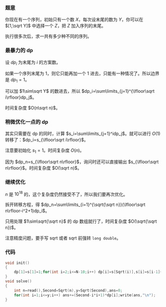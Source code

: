 ### 题意

你现在有一个序列，初始只有一个数 $X$，每次设末尾的数为 $Y$，你可以在 $[1,\sqrt Y]$ 中选择一个 $Z$，把 $Z$ 加入序列的末尾。

执行很多次后，求一共有多少种不同的序列。

### 最暴力的 dp

设 $dp_i$ 为末尾为 $i$ 的方案数。

如果一个序列末尾为 $1$，则它只能再加一个 $1$ 进去，只能有一种情况了。所以边界是 $dp_1=1$。

可以加 $1\sim\sqrt Y$ 的数进去，所以 $dp_i=\sum\limits_{j=1}^{\lfloor\sqrt i\rfloor}dp_j$。

时间复杂度 $O(n\sqrt n)$。

### 稍微优化一点的 dp

其实只需要在 dp 的同时，计算 $s_i=\sum\limits_{j=1}^idp_j$。就可以进行 $O(1)$ 转移了：$dp_i=s_{\lfloor\sqrt i\rfloor}$。

注意要初始化 $s_1=1$。时间复杂度 $O(n)$。

因为 $dp_n=s_{\lfloor\sqrt n\rfloor}$，询问时还可以直接输出 $s_{\lfloor\sqrt n\rfloor}$。时间复杂度 $O(\sqrt n)$。

### 继续优化

$n$ 是 $10^{18}$ 的，这个复杂度仍然接受不了，所以我们要再次优化。

拆开转移方程，得 $dp_n=\sum\limits_{i=1}^{\sqrt{\sqrt n}}(\lfloor\sqrt n\rfloor-i^2+1)dp_i$。

只用处理 $1\sim\sqrt{\sqrt n}$ 的 dp 数组就行了，时间复杂度 $O(\sqrt{\sqrt n})$。

注意精度问题，要手写 sqrt 或者 sqrt 前强转 `long double`。

### 代码

```cpp
void init()
{
	dp[1]=s[1]=1;for(int i=2;i<=N-10;i++) dp[i]=s[Sqrt(i)],s[i]=s[i-1]+dp[i];
}
void solve()
{
	int n=read(),Second=Sqrt(n),y=Sqrt(Second),ans=0;
	for(int i=1;i<=y;i++) ans+=(Second-i*i+1)*dp[i];write(ans,"\n");
}
```